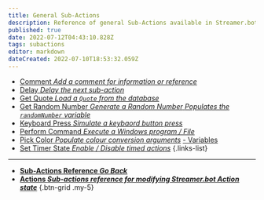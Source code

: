 ```yaml
---
title: General Sub-Actions
description: Reference of general Sub-Actions available in Streamer.bot
published: true
date: 2022-07-12T04:43:10.828Z
tags: subactions
editor: markdown
dateCreated: 2022-07-10T18:53:32.059Z
---
```


* [Comment *Add a comment for information or reference*](/Sub-Actions/Comment)
* [Delay *Delay the next sub-action*](/Sub-Actions/Delay)
* [Get Quote *Load a `Quote` from the database*](/Sub-Actions/Get-Quote)
* [Get Random Number *Generate a Random Number* *Populates the `randomNumber` variable*](/Sub-Actions/Get-Random-Number)
* [Keyboard Press *Simulate a keybaord button press*](/Sub-Actions/Keyboard-Press)
* [Perform Command *Execute a Windows program / File*](/Sub-Actions/Perform-Command)
* [Pick Color *Populate colour conversion arguments*](/Sub-Actions/Pick-Color) [ - Variables](/Variables#pick-color)
* [Set Timer State *Enable / Disable timed actions*](/Sub-Actions/Set-Timer-State)
{.links-list}

---

- [<i class="mdi mdi-chevron-left"></i>**Sub-Actions Reference *Go Back***](/en/Sub-Actions)
- [<i class="mdi mdi-lightning-bolt primary--text"></i> **Actions *Sub-actions reference for modifying Streamer.bot Action state***](/en/Sub-Actions/Actions)
{.btn-grid .my-5}